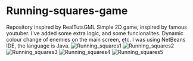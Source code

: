 # Running-squares-game
Repository inspired by RealTutsGML
Simple 2D game, inspired by famous youtuber. I've added some extra logic,
and some funcionalites. Dynamic colour change of enemies on the main screen, etc.
I was using NetBeans IDE, the language is Java.
![Running_squares1](https://user-images.githubusercontent.com/124073777/233375387-e94bfe5b-6b3e-4212-8a1e-0fa2be5a076e.JPG)
![Running_squares2](https://user-images.githubusercontent.com/124073777/233375391-7bc5d9db-3e56-4973-9978-c21e5a984c22.JPG)
![Running_squares3](https://user-images.githubusercontent.com/124073777/233375393-e58a9167-0f29-46af-8ec5-a9dbd3ccf2e3.JPG)
![Running_squares4](https://user-images.githubusercontent.com/124073777/233375396-57833b0f-857e-459b-9701-47455423a20a.JPG)
![Running_squares5](https://user-images.githubusercontent.com/124073777/233375398-a3bed6cb-5c73-4204-aa41-1a0c1a5fc87f.JPG)
